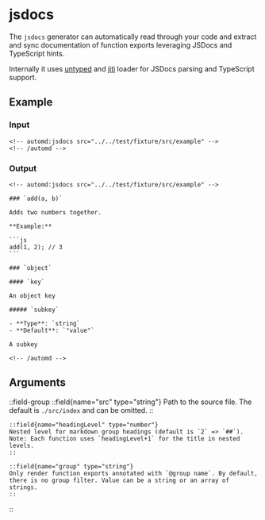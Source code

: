 # jsdocs

The `jsdocs` generator can automatically read through your code and extract and sync documentation of function exports leveraging JSDocs and TypeScript hints.

Internally it uses [untyped](https://untyped.unjs.io/) and [jiti](https://github.com/unjs/jiti) loader for JSDocs parsing and TypeScript support.

## Example

<!-- automd:example generator=jsdocs src="../../test/fixture/src/example" -->

### Input

    <!-- automd:jsdocs src="../../test/fixture/src/example" -->
    <!-- /automd -->

### Output

    <!-- automd:jsdocs src="../../test/fixture/src/example" -->

    ### `add(a, b)`

    Adds two numbers together.

    **Example:**

    ```js
    add(1, 2); // 3
    ```

    ### `object`

    #### `key`

    An object key

    ##### `subkey`

    - **Type**: `string`
    - **Default**: `"value"`

    A subkey

    <!-- /automd -->

<!-- /automd -->

## Arguments

::field-group
::field{name="src" type="string"}
Path to the source file. The default is `./src/index` and can be omitted.
::

    ::field{name="headingLevel" type="number"}
    Nested level for markdown group headings (default is `2` => `##`). Note: Each function uses `headingLevel+1` for the title in nested levels.
    ::

    ::field{name="group" type="string"}
    Only render function exports annotated with `@group name`. By default, there is no group filter. Value can be a string or an array of strings.
    ::

::
